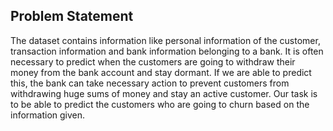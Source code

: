 ## Problem Statement

The dataset contains information like personal information of the customer, transaction information and bank information belonging to a bank.
It is often necessary to predict when the customers are going to withdraw their money from the bank account and stay dormant. 
If we are able to predict this, the bank can take necessary action to prevent customers from withdrawing huge sums of money and stay an active customer.
Our task is to be able to predict the customers who are going to churn based on the information given.
